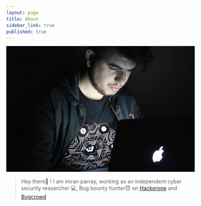 ```yaml
---
layout: page
title: About
sidebar_link: true
published: true
---
```


![](https://raw.githubusercontent.com/imran-parray/blog/master/_screenshots/imran.jpg)


> Hey there👋 ! I am imran parray, working as an independent cyber security reasercher 💻️, Bug bounty hunter😈 on [Hackerone](https://www.hackerone.com) and [Bugcrowd](http://www.bugcrowd.com)



